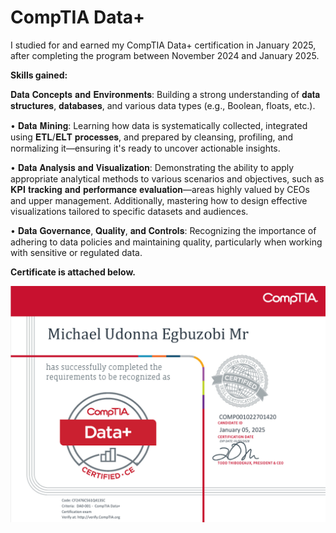 # CompTIA Data+

I studied for and earned my CompTIA Data+ certification in January 2025, after completing the program between November 2024 and January 2025. 

**Skills gained:**

𝐃𝐚𝐭𝐚 𝐂𝐨𝐧𝐜𝐞𝐩𝐭𝐬 𝐚𝐧𝐝 𝐄𝐧𝐯𝐢𝐫𝐨𝐧𝐦𝐞𝐧𝐭𝐬: Building a strong understanding of 𝐝𝐚𝐭𝐚 𝐬𝐭𝐫𝐮𝐜𝐭𝐮𝐫𝐞𝐬, 𝐝𝐚𝐭𝐚𝐛𝐚𝐬𝐞𝐬, and various data types (e.g., Boolean, floats, etc.).

• 𝐃𝐚𝐭𝐚 𝐌𝐢𝐧𝐢𝐧𝐠: Learning how data is systematically collected, integrated using 𝐄𝐓𝐋/𝐄𝐋𝐓 𝐩𝐫𝐨𝐜𝐞𝐬𝐬𝐞𝐬, and prepared by cleansing, profiling, and normalizing it—ensuring it's ready to uncover actionable insights.

• 𝐃𝐚𝐭𝐚 𝐀𝐧𝐚𝐥𝐲𝐬𝐢𝐬 𝐚𝐧𝐝 𝐕𝐢𝐬𝐮𝐚𝐥𝐢𝐳𝐚𝐭𝐢𝐨𝐧: Demonstrating the ability to apply appropriate analytical methods to various scenarios and objectives, such as 𝐊𝐏𝐈 𝐭𝐫𝐚𝐜𝐤𝐢𝐧𝐠 𝐚𝐧𝐝 𝐩𝐞𝐫𝐟𝐨𝐫𝐦𝐚𝐧𝐜𝐞 𝐞𝐯𝐚𝐥𝐮𝐚𝐭𝐢𝐨𝐧—areas highly valued by CEOs and upper management.  Additionally, mastering how to design effective visualizations tailored to specific datasets and audiences.

•  𝐃𝐚𝐭𝐚 𝐆𝐨𝐯𝐞𝐫𝐧𝐚𝐧𝐜𝐞, 𝐐𝐮𝐚𝐥𝐢𝐭𝐲, 𝐚𝐧𝐝 𝐂𝐨𝐧𝐭𝐫𝐨𝐥𝐬: Recognizing the importance of adhering to data policies and maintaining quality, particularly when working with sensitive or regulated data.


**Certificate is attached below.**

![Picture](comptia%20cert%20image.png)
